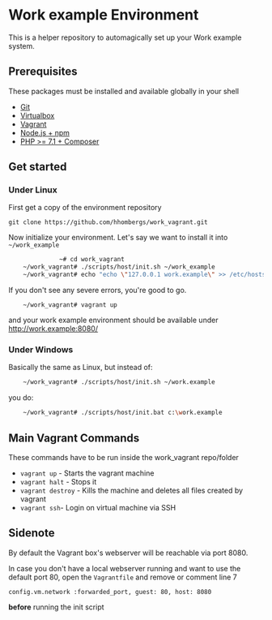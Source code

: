 # Work example Environment
This is a helper repository to automagically set up your Work example system.


## Prerequisites
These packages must be installed and available globally in your shell

- [Git](https://git-scm.com/book/en/v2/Getting-Started-Installing-Git)
- [Virtualbox](https://www.virtualbox.org/manual/ch02.html)
- [Vagrant](http://docs.vagrantup.com/v2/installation/)
- [Node.js + npm](https://docs.npmjs.com/getting-started/installing-node)
- [PHP >= 7.1 + Composer](https://getcomposer.org/doc/00-intro.md)


## Get started
### Under Linux
First get a copy of the environment repository
```
git clone https://github.com/hhombergs/work_vagrant.git
```
Now initialize your environment. Let's say we want to install it into  `~/work_example`
```bash
              ~# cd work_vagrant
    ~/work_vagrant# ./scripts/host/init.sh ~/work_example
    ~/work_vagrant# echo "echo \"127.0.0.1 work.example\" >> /etc/hosts" | sudo sh
```
If you don't see any severe errors, you're good to go.
```
    ~/work_vagrant# vagrant up
```
and your work example environment should be available under  <http://work.example:8080/>

### Under Windows
Basically the same as Linux, but instead of:
```bash
    ~/work_vagrant# ./scripts/host/init.sh ~/work.example
```
you do:
```bash
    ~/work_vagrant# ./scripts/host/init.bat c:\work.example
```



## Main Vagrant Commands

These commands have to be run inside the work_vagrant repo/folder

- `vagrant up` - Starts the vagrant machine
- `vagrant halt` - Stops it
- `vagrant destroy` - Kills the machine and deletes all files created by vagrant
- `vagrant ssh`- Login on virtual machine via SSH

## Sidenote
By default the Vagrant box's webserver will be reachable via port 8080.

In case you don't have a local webserver running and want to use the default port 80, open the `Vagrantfile` and remove or comment line 7

    config.vm.network :forwarded_port, guest: 80, host: 8080
**before** running the init script
